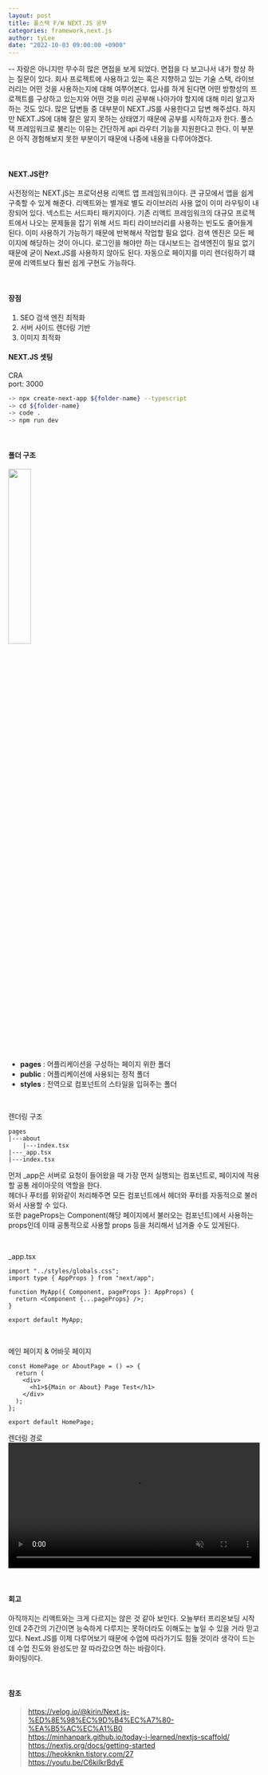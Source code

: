 ```yaml
---
layout: post
title: 풀스택 F/W NEXT.JS 공부
categories: framework,next.js
author: tyLee
date: "2022-10-03 09:00:00 +0900"
---
```


-- 자랑은 아니지만 무수히 많은 면접을 보게 되었다. 면접을 다 보고나서 내가 항상 하는 질문이 있다. 회사 프로젝트에 사용하고 있는 혹은 지향하고 있는 기술 스택, 라이브러리는 어떤 것을 사용하는지에 대해 여쭈어본다. 입사를 하게 된다면 어떤 방향성의 프로젝트를 구상하고 있는지와 어떤 것을 미리 공부해 나아가야 할지에 대해 미리 알고자 하는 것도 있다. 많은 답변들 중 대부분이 NEXT.JS를 사용한다고 답변 해주셨다. 하지만 NEXT.JS에 대해 잘은 알지 못하는 상태였기 때문에 공부를 시작하고자 한다. 풀스택 프레임워크로 불리는 이유는 간단하게 api 라우터 기능을 지원한다고 한다. 이 부분은 아직 경험해보지 못한 부분이기 때문에 나중에 내용을 다루어야겠다.

<br>

#### NEXT.JS란?

사전정의는 NEXT.jS는 프로덕션용 리액트 앱 프레임워크이다. 큰 규모에서 앱을 쉽게 구축할 수 있게 해준다. 리액트와는 별개로 별도 라이브러리 사용 없이 이미 라우팅이 내장되어 있다. 넥스트는 서드파티 패키지이다. 기존 리액트 프레임워크의 대규모 프로젝트에서 나오는 문제들을 잡기 위해 서드 파티 라이브러리를 사용하는 빈도도 줄어들게 된다. 이미 사용하기 가능하기 때문에 반복해서 작업할 필요 없다.
검색 엔진은 모든 페이지에 해당하는 것이 아니다.
로그인을 해야만 하는 대시보드는 검색엔진이 필요 없기 때문에 굳이 Next.JS를 사용하지 않아도 된다.
자동으로 페이지를 미리 렌더링하기 떄문에 리액트보다 훨씬 쉽게 구현도 가능하다.

<br>

#### 장점

1. SEO 검색 엔진 최적화
2. 서버 사이드 렌더링 기반
3. 이미지 최적화

#### NEXT.JS 셋팅

CRA  
port: 3000

```bash
-> npx create-next-app ${folder-name} --typescript
-> cd ${folder-name}
-> code .
-> npm run dev
```

<br>

#### 폴더 구조

<img src="{{'/assets/img/next/folder.png' | relative_url}}" style="width: 30%;">

- **pages** : 어플리케이션을 구성하는 페이지 위한 폴더
- **public** : 어플리케이션에 사용되는 정적 폴더
- **styles** : 전역으로 컴포넌트의 스타일을 입혀주는 폴더

<br>

렌더링 구조

```tsx
pages
|---about
    |---index.tsx
|---_app.tsx
|---index.tsx
```

먼저 \_app은 서버로 요청이 들어왔을 때 가장 먼저 실행되는 컴포넌트로, 페이지에 적용할 공통 레이아웃의 역할을 한다.  
헤더나 푸터를 위와같이 처리해주면 모든 컴포넌트에서 헤더와 푸터를 자동적으로 불러와서 사용할 수 있다.  
또한 pageProps는 Component(해당 페이지에서 불러오는 컴포넌트)에서 사용하는 props인데 이때 공통적으로 사용할 props 등을 처리해서 넘겨줄 수도 있게된다.

<br>

\_app.tsx

```tsx
import "../styles/globals.css";
import type { AppProps } from "next/app";

function MyApp({ Component, pageProps }: AppProps) {
  return <Component {...pageProps} />;
}

export default MyApp;
```

<br>

메인 페이지 & 어바웃 페이지

```tsx
const HomePage or AboutPage = () => {
  return (
    <div>
      <h1>${Main or About} Page Test</h1>
    </div>
  );
};

export default HomePage;
```

렌더링 경로
<video width="100%" src="{{'/assets/img/next/next-path.mov' | relative_url}}" autoplay loop muted></video>

<br>

#### 회고

아직까지는 리액트와는 크게 다르지는 않은 것 같아 보인다. 오늘부터 프리온보딩 시작인데 2주간의 기간이면 능숙하게 다루지는 못하더라도 이해도는 높일 수 있을 거라 믿고 있다. Next.JS를 이제 다루어보기 때문에 수업에 따라가기도 힘들 것이라 생각이 드는데 수업 진도와 완성도만 잘 따라갔으면 하는 바람이다.  
화이팅이다.

<br>

#### 참조

> <https://velog.io/@kirin/Next.js-%ED%8E%98%EC%9D%B4%EC%A7%80-%EA%B5%AC%EC%A1%B0>  
> <https://minhanpark.github.io/today-i-learned/nextjs-scaffold/>  
> <https://nextjs.org/docs/getting-started>  
> <https://heokknkn.tistory.com/27>  
> <https://youtu.be/C6kiIkrBdyE>
